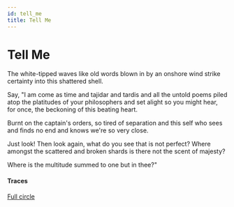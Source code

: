 ```yaml
---
id: tell_me
title: Tell Me
---
```


# Tell Me

The white-tipped waves like old words
blown in by an onshore wind strike certainty
into this shattered shell.

Say, "I am come as time and tajidar and tardis
and all the untold poems piled atop
the platitudes of your philosophers
and set alight so you might hear, for once,
the beckoning of this beating heart.

Burnt on the captain's orders,
so tired of separation and this self
who sees and finds no end and knows
we're so very close.

Just look! Then look again,
what do you see that is not perfect?
Where amongst the scattered and broken
shards is there not the scent of majesty?

Where is the multitude summed to one
but in thee?"

#### Traces

[Full circle](https://youtu.be/Zn_qirpdBag?t=35 "Elton and the King")